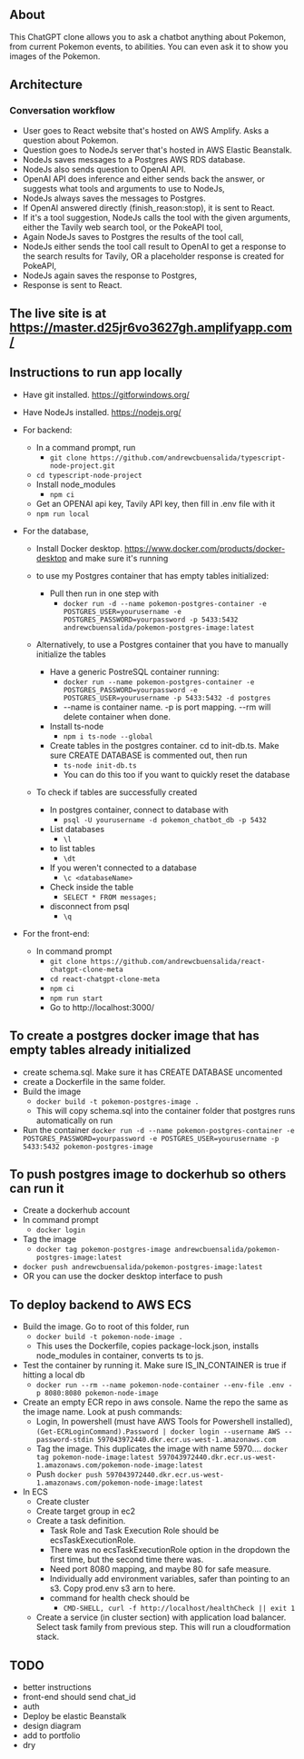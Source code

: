 ## About

This ChatGPT clone allows you to ask a chatbot anything about Pokemon, from current Pokemon events, to abilities. You can even ask it to show you images of the Pokemon.

## Architecture

### Conversation workflow

- User goes to React website that's hosted on AWS Amplify. Asks a question about Pokemon.
- Question goes to NodeJs server that's hosted in AWS Elastic Beanstalk.
- NodeJs saves messages to a Postgres AWS RDS database.
- NodeJs also sends question to OpenAI API.
- OpenAI API does inference and either sends back the answer, or suggests what tools and arguments to use to NodeJs,
- NodeJs always saves the messages to Postgres.
- If OpenAI answered directly (finish_reason:stop), it is sent to React.
- If it's a tool suggestion, NodeJs calls the tool with the given arguments, either the Tavily web search tool, or the PokeAPI tool,
- Again NodeJs saves to Postgres the results of the tool call,
- NodeJs either sends the tool call result to OpenAI to get a response to the search results for Tavily, OR a placeholder response is created for PokeAPI,
- NodeJs again saves the response to Postgres,
- Response is sent to React.

## The live site is at https://master.d25jr6vo3627gh.amplifyapp.com/

## Instructions to run app locally

- Have git installed. https://gitforwindows.org/
- Have NodeJs installed. https://nodejs.org/
- For backend:

  - In a command prompt, run
    - `git clone https://github.com/andrewcbuensalida/typescript-node-project.git`
  - `cd typescript-node-project`
  - Install node_modules
    - `npm ci`
  - Get an OPENAI api key, Tavily API key, then fill in .env file with it
  - `npm run local`

- For the database,

  - Install Docker desktop. https://www.docker.com/products/docker-desktop and make sure it's running
  - to use my Postgres container that has empty tables initialized:
    - Pull then run in one step with
      - `docker run -d --name pokemon-postgres-container -e POSTGRES_USER=yourusername -e POSTGRES_PASSWORD=yourpassword -p 5433:5432 andrewcbuensalida/pokemon-postgres-image:latest`
  - Alternatively, to use a Postgres container that you have to manually initialize the tables

    - Have a generic PostreSQL container running:
      - `docker run --name pokemon-postgres-container -e POSTGRES_PASSWORD=yourpassword -e POSTGRES_USER=yourusername -p 5433:5432 -d postgres`
      - --name is container name. -p is port mapping. --rm will delete container when done.
    - Install ts-node
      - `npm i ts-node --global`
    - Create tables in the postgres container. cd to init-db.ts. Make sure CREATE DATABASE is commented out, then run
      - `ts-node init-db.ts`
      - You can do this too if you want to quickly reset the database

  - To check if tables are successfully created
    - In postgres container, connect to database with
      - `psql -U yourusername -d pokemon_chatbot_db -p 5432`
    - List databases
      - `\l`
    - to list tables
      - `\dt`
    - If you weren't connected to a database
      - `\c <databaseName>`
    - Check inside the table
      - `SELECT * FROM messages;`
    - disconnect from psql
      - `\q`

- For the front-end:
  - In command prompt
    - `git clone https://github.com/andrewcbuensalida/react-chatgpt-clone-meta`
    - `cd react-chatgpt-clone-meta`
    - `npm ci`
    - `npm run start`
    - Go to http://localhost:3000/

## To create a postgres docker image that has empty tables already initialized

- create schema.sql. Make sure it has CREATE DATABASE uncomented
- create a Dockerfile in the same folder.
- Build the image
  - `docker build -t pokemon-postgres-image .`
  - This will copy schema.sql into the container folder that postgres runs automatically on run
- Run the container
  `docker run -d --name pokemon-postgres-container -e POSTGRES_PASSWORD=yourpassword -e POSTGRES_USER=yourusername -p 5433:5432 pokemon-postgres-image`

## To push postgres image to dockerhub so others can run it

- Create a dockerhub account
- In command prompt
  - `docker login`
- Tag the image
  - `docker tag pokemon-postgres-image andrewcbuensalida/pokemon-postgres-image:latest`
- `docker push andrewcbuensalida/pokemon-postgres-image:latest`
- OR you can use the docker desktop interface to push

## To deploy backend to AWS ECS

- Build the image. Go to root of this folder, run
  - `docker build -t pokemon-node-image .`
  - This uses the Dockerfile, copies package-lock.json, installs node_modules in container, converts ts to js.
- Test the container by running it. Make sure IS_IN_CONTAINER is true if hitting a local db
  - `docker run --rm --name pokemon-node-container --env-file .env -p 8080:8080 pokemon-node-image`
- Create an empty ECR repo in aws console. Name the repo the same as the image name. Look at push commands:
  - Login, In powershell (must have AWS Tools for Powershell installed),
    `(Get-ECRLoginCommand).Password | docker login --username AWS --password-stdin 597043972440.dkr.ecr.us-west-1.amazonaws.com`
  - Tag the image. This duplicates the image with name 5970....
    `docker tag pokemon-node-image:latest 597043972440.dkr.ecr.us-west-1.amazonaws.com/pokemon-node-image:latest`
  - Push
    `docker push 597043972440.dkr.ecr.us-west-1.amazonaws.com/pokemon-node-image:latest`
- In ECS
  - Create cluster
  - Create target group in ec2
  - Create a task definition.
    - Task Role and Task Execution Role should be ecsTaskExecutionRole.
    - There was no ecsTaskExecutionRole option in the dropdown the first time, but the second time there was.
    - Need port 8080 mapping, and maybe 80 for safe measure.
    - Individually add environment variables, safer than pointing to an s3. Copy prod.env s3 arn to here.
    - command for health check should be
      - `CMD-SHELL, curl -f http://localhost/healthCheck || exit 1`
  - Create a service (in cluster section) with application load balancer. Select task family from previous step. This will run a cloudformation stack.

## TODO

- better instructions
- front-end should send chat_id
- auth
- Deploy be elastic Beanstalk
- design diagram
- add to portfolio
- dry
